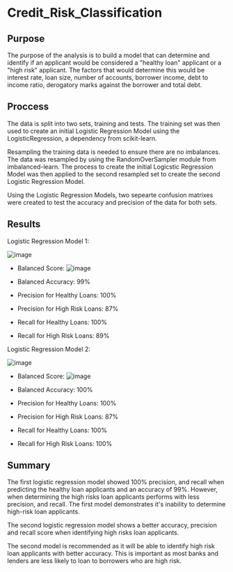 # Credit_Risk_Classification

## Purpose
The purpose of the analysis is to build a model that can determine and identify if an applicant would be considered a "healthy loan" applicant or a "high risk" applicant. The factors that would determine this would be interest rate, loan size, number of accounts, borrower income, debt to income ratio, derogatory marks against the borrower and total debt. 

## Proccess
The data is split into two sets, training and tests. The training set was then used to create an initial Logistic Regression Model using the LogisticRegression, a dependency from scikit-learn. 

Resampling the training data is needed to ensure there are no imbalances. The data was resampled by using the RandomOverSampler module from imbalanced-learn. The process to create the initial Logicstic Regression Model was then applied to the second resampled set to create the second Logistic Regression Model. 

Using the Logistic Regression Models, two sepearte confusion matrixes were created to test the accuracy and precision of the data for both sets.

## Results

Logistic Regression Model 1:


![image](https://github.com/carchu9/Credit_Risk_Classification/assets/122560104/c198bcba-558e-4002-9c21-26eb613a8a2e)

* Balanced  Score: ![image](https://github.com/carchu9/Credit_Risk_Classification/assets/122560104/48f43e47-e610-4dea-8436-e41217519736)

* Balanced Accuracy: 99%
* Precision for Healthy Loans: 100%
* Precision for High Risk Loans: 87%
* Recall for Healthy Loans:  100%
* Recall for High Risk Loans: 89%

Logistic Regression Model 2:


![image](https://github.com/carchu9/Credit_Risk_Classification/assets/122560104/aedb8481-451a-4691-8aab-cf9312f3d56f)

* Balanced Score: ![image](https://github.com/carchu9/Credit_Risk_Classification/assets/122560104/ffceb192-a52d-43cc-a30d-93cdaa36c637)

* Balanced Accuracy: 100%
* Precision for Healthy Loans: 100%
* Precision for High Risk Loans: 87%
* Recall for Healthy Loans: 100%
* Recall for High Risk Loans: 100%

## Summary

The first logistic regression model showed 100% precision, and recall when predicting the healthy loan applicants and an accuracy of 99%. However, when determining the high risks loan applicants performs with less precision, and recall. The first model demonstrates it's inability to determine high-risk loan applicants. 

The second logistic regression model shows a better accuracy, precision and recall score when identifying high risks loan applicants. 

The second model is recommended as it will be able to identify high risk loan applicants with better accuracy. This is important as most banks and lenders are less likely to loan to borrowers who are high risk. 
